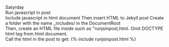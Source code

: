 ---
---
Satyrday  
Run javascript in post  
Include javascript in html document
Then insert HTML to Jekyll post
Create a folder with the name _includes/ in the DocumentRoot  
Then, create an HTML file inside such as "runjsinpost,html.
Omit DOCTYPE html tag from html document.  
Call the html in the post to get:
{% include runjsinpost.html %}
  